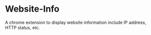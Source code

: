 # Website-Info
A chrome extension to display website information include IP address, HTTP status, etc.

